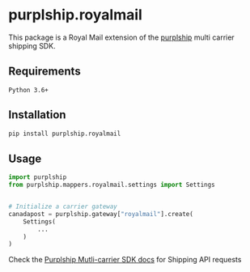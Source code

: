 # purplship.royalmail

This package is a Royal Mail extension of the [purplship](https://pypi.org/project/purplship) multi carrier shipping SDK.

## Requirements

`Python 3.6+`

## Installation

```bash
pip install purplship.royalmail
```

## Usage

```python
import purplship
from purplship.mappers.royalmail.settings import Settings


# Initialize a carrier gateway
canadapost = purplship.gateway["royalmail"].create(
    Settings(
        ...
    )
)
```

Check the [Purplship Mutli-carrier SDK docs](https://sdk.purplship.com) for Shipping API requests
